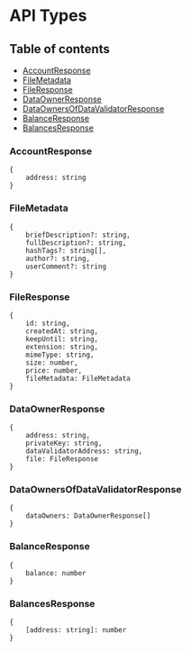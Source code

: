 # API Types

## Table of contents

- [AccountResponse](#accountresponse)
- [FileMetadata](#filemetadata)
- [FileResponse](#fileresponse)
- [DataOwnerResponse](#dataownerresponse)
- [DataOwnersOfDataValidatorResponse](#dataownersofdatavalidatorresponse)
- [BalanceResponse](#balanceresponse)
- [BalancesResponse](#balancesresponse)

### AccountResponse

````
{
    address: string
}
````

### FileMetadata

````
{
    briefDescription?: string,
    fullDescription?: string,
    hashTags?: string[],
    author?: string,
    userComment?: string
}
````

### FileResponse

````
{
    id: string,
    createdAt: string,
    keepUntil: string,
    extension: string,
    mimeType: string,
    size: number,
    price: number,
    fileMetadata: FileMetadata    
}
````

### DataOwnerResponse

````
{
    address: string,
    privateKey: string,
    dataValidatorAddress: string,
    file: FileResponse
}
````

### DataOwnersOfDataValidatorResponse

````
{
    dataOwners: DataOwnerResponse[]
}
````

### BalanceResponse

````
{
    balance: number
}
````

### BalancesResponse

````
{
    [address: string]: number
}
````
